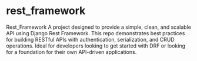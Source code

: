 # rest_framework
Rest_Framework A project designed to provide a simple, clean, and scalable API using Django Rest Framework. This repo demonstrates best practices for building RESTful APIs with authentication, serialization, and CRUD operations. Ideal for developers looking to get started with DRF or looking for a foundation for their own API-driven applications.
